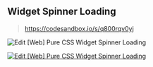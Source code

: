 ## Widget Spinner Loading

> https://codesandbox.io/s/q800rqv0yj

![Edit [Web] Pure CSS Widget Spinner Loading](/awesome-web-styling/simple-spinner/images/widget-spinner-loading.gif)

[![Edit [Web] Pure CSS Widget Spinner Loading](https://codesandbox.io/static/img/play-codesandbox.svg)](https://codesandbox.io/s/q800rqv0yj)
